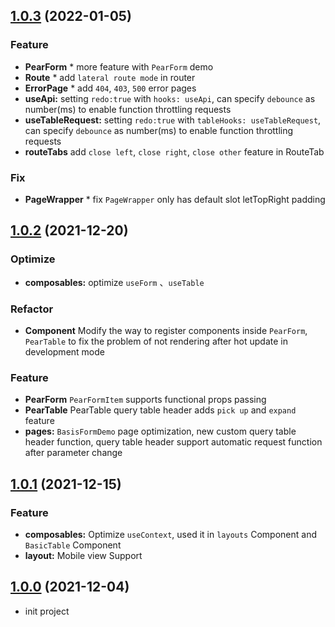 ## [1.0.3](https://github.com/pearadmin/pear-admin-naive/releases/tag/1.0.3) (2022-01-05)
### Feature
* **PearForm** * more feature with `PearForm` demo
* **Route** * add `lateral route mode` in router
* **ErrorPage** * add `404`, `403`, `500` error pages
* **useApi:** setting `redo:true` with `hooks: useApi`, can specify `debounce` as number(ms) to enable function throttling requests 
* **useTableRequest:** setting `redo:true` with `tableHooks: useTableRequest`, can specify `debounce` as number(ms) to enable function throttling requests
* **routeTabs** add `close left`, `close right`, `close other` feature in RouteTab

### Fix
* **PageWrapper** * fix `PageWrapper` only has default slot letTopRight padding

## [1.0.2](https://github.com/pearadmin/pear-admin-naive/releases/tag/1.0.2) (2021-12-20)

### Optimize
* **composables:**  optimize `useForm` 、` useTable `

### Refactor
* **Component** Modify the way to register components inside `PearForm`, `PearTable` to fix the problem of not rendering after hot update in development mode

### Feature
* **PearForm** `PearFormItem` supports functional props passing
* **PearTable** PearTable query table header adds `pick up` and `expand` feature
* **pages:**  `BasisFormDemo` page optimization, new custom query table header function, query table header support automatic request function after parameter change

## [1.0.1](https://github.com/pearadmin/pear-admin-naive/releases/tag/1.0.1) (2021-12-15)

### Feature
* **composables:**  Optimize `useContext`, used it in `layouts` Component and `BasicTable` Component
* **layout:**  Mobile view Support

## [1.0.0](https://github.com/pearadmin/pear-admin-naive/releases/tag/1.0.0) (2021-12-04)

* init project
